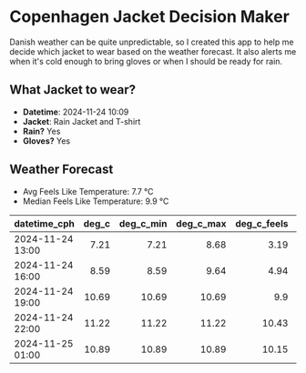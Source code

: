 
# Copenhagen Jacket Decision Maker

Danish weather can be quite unpredictable, so I created this app to help me decide which jacket to wear based on the weather forecast. 
It also alerts me when it's cold enough to bring gloves or when I should be ready for rain.

## What Jacket to wear?

- **Datetime**: 2024-11-24 10:09
- **Jacket**: Rain Jacket and T-shirt
- **Rain?** Yes
- **Gloves?** Yes

## Weather Forecast
- Avg Feels Like Temperature: 7.7 °C
- Median Feels Like Temperature: 9.9 °C

| datetime_cph     |   deg_c |   deg_c_min |   deg_c_max |   deg_c_feels | weather   | wind   | rain   |
|:-----------------|--------:|------------:|------------:|--------------:|:----------|:-------|:-------|
| 2024-11-24 13:00 |    7.21 |        7.21 |        8.68 |          3.19 | Rain      | High   | Medium |
| 2024-11-24 16:00 |    8.59 |        8.59 |        9.64 |          4.94 | Clouds    | High   | None   |
| 2024-11-24 19:00 |   10.69 |       10.69 |       10.69 |          9.9  | Clouds    | High   | None   |
| 2024-11-24 22:00 |   11.22 |       11.22 |       11.22 |         10.43 | Clouds    | High   | None   |
| 2024-11-25 01:00 |   10.89 |       10.89 |       10.89 |         10.15 | Clouds    | High   | None   |
        